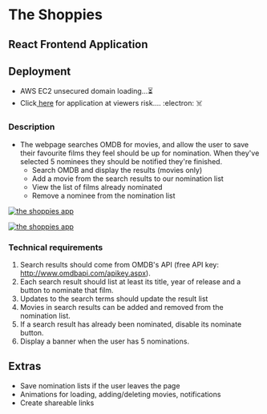 # The Shoppies

## React Frontend Application

## Deployment
- AWS EC2 unsecured domain loading...⏳
- Click<a href="3.94.145.160"> here</a> for application at viewers risk.... :electron: ☠️

### Description
- The webpage searches OMDB for movies, and allow the user to save their favourite films they feel should be up for nomination. When they've selected 5 nominees they should be notified they're finished.
   -  Search OMDB and display the results (movies only)
   -  Add a movie from the search results to our nomination list
   -  View the list of films already nominated
   -  Remove a nominee from the nomination list


<a href="https://giphy.com/gif/3facxx"><img src="https://media.giphy.com/media/PdmPhMjLbyXKMDQzqG/giphy.gif" title="the shoppies app"/></a>

<a href="https://giphy.com/gif/3facxx"><img src="https://media.giphy.com/media/8Lp2vPJAXVksqQyJ1l/giphy.gif" title="the shoppies app"/></a>

### Technical requirements
1. Search results should come from OMDB's API (free API key: http://www.omdbapi.com/apikey.aspx).
2. Each search result should list at least its title, year of release and a button to nominate that film.
3. Updates to the search terms should update the result list
4. Movies in search results can be added and removed from the nomination list.
5. If a search result has already been nominated, disable its nominate button.
6. Display a banner when the user has 5 nominations.


## Extras
- Save nomination lists if the user leaves the page
- Animations for loading, adding/deleting movies, notifications
- Create shareable links


